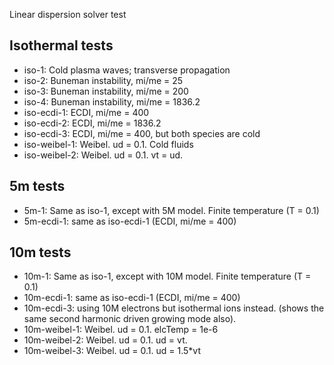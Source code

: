 Linear dispersion solver test

Isothermal tests
----------------

- iso-1: Cold plasma waves; transverse propagation
- iso-2: Buneman instability, mi/me = 25
- iso-3: Buneman instability, mi/me = 200
- iso-4: Buneman instability, mi/me = 1836.2
- iso-ecdi-1: ECDI, mi/me = 400
- iso-ecdi-2: ECDI, mi/me = 1836.2
- iso-ecdi-3: ECDI, mi/me = 400, but both species are cold
- iso-weibel-1: Weibel. ud = 0.1. Cold fluids
- iso-weibel-2: Weibel. ud = 0.1. vt = ud.

5m tests
--------

- 5m-1: Same as iso-1, except with 5M model. Finite temperature (T = 0.1)
- 5m-ecdi-1: same as iso-ecdi-1 (ECDI, mi/me = 400)

10m tests
---------

- 10m-1: Same as iso-1, except with 10M model. Finite temperature (T = 0.1)
- 10m-ecdi-1: same as iso-ecdi-1 (ECDI, mi/me = 400)
- 10m-ecdi-3: using 10M electrons but isothermal ions instead. (shows
  the same second harmonic driven growing mode also).
- 10m-weibel-1: Weibel. ud = 0.1. elcTemp = 1e-6
- 10m-weibel-2: Weibel. ud = 0.1. ud = vt.
- 10m-weibel-3: Weibel. ud = 0.1. ud = 1.5*vt
